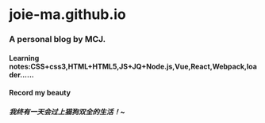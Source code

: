 # joie-ma.github.io
### A personal blog by MCJ.
#### Learning notes:CSS+css3,HTML+HTML5,JS+JQ+Node.js,Vue,React,Webpack,loader......
#### Record my beauty
##### 我终有一天会过上猫狗双全的生活！~
